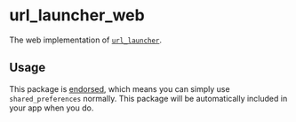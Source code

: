 # url\_launcher\_web

The web implementation of [`url_launcher`][1].

## Usage

This package is [endorsed][2], which means you can simply use `shared_preferences`
normally. This package will be automatically included in your app when you do.

[1]: https://pub.dev/packages/url_launcher
[2]: https://flutter.dev/docs/development/packages-and-plugins/developing-packages#endorsed-federated-plugin
